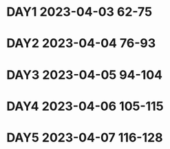 
# DAY1 2023-04-03 62-75


# DAY2 2023-04-04 76-93


# DAY3 2023-04-05 94-104


# DAY4 2023-04-06 105-115


# DAY5 2023-04-07 116-128
